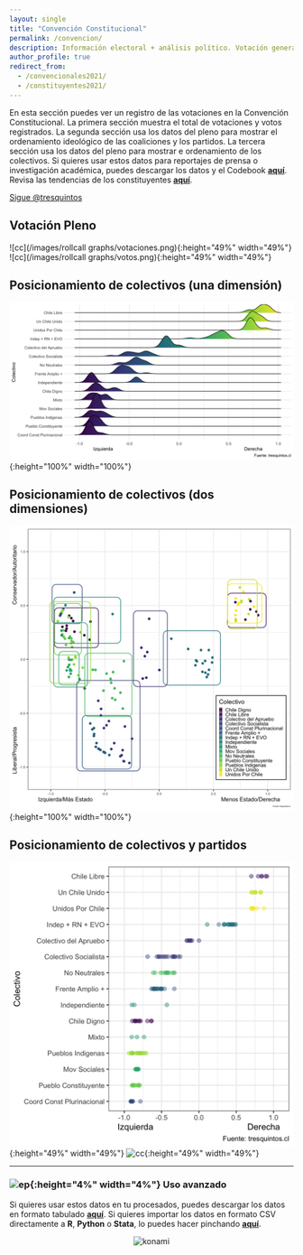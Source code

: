 ```yaml
---
layout: single
title: "Convención Constitucional"
permalink: /convencion/
description: Información electoral + análisis político. Votación general y particular de la Convención Constitucional.
author_profile: true
redirect_from:
  - /convencionales2021/
  - /constituyentes2021/
---
```


En esta sección puedes ver un registro de las votaciones en la Convención Constitucional. La primera sección muestra el total de votaciones y votos registrados. La segunda sección usa los datos del pleno para mostrar el ordenamiento ideológico de las coaliciones y los partidos. La tercera sección usa los datos del pleno para mostrar e ordenamiento de los colectivos. Si quieres usar estos datos para reportajes de prensa o investigación académica, puedes descargar los datos y el Codebook [**aquí**](https://tresquintos.cl/datos). Revisa las tendencias de los constituyentes [**aquí**](https://tresquintos.cl/constituyentes).

<a href="https://twitter.com/tresquintos?ref_src=twsrc%5Etfw" class="twitter-follow-button" data-show-count="false">Sigue @tresquintos</a><script async src="https://platform.twitter.com/widgets.js" charset="utf-8"></script>


## Votación Pleno

![cc](/images/rollcall graphs/votaciones.png){:height="49%" width="49%"} ![cc](/images/rollcall graphs/votos.png){:height="49%" width="49%"}


## Posicionamiento de colectivos (una dimensión)

![cc](/images/posicionamiento/puntos_ideales_colectivo3.png){:height="100%" width="100%"}


## Posicionamiento de colectivos (dos dimensiones)

![cc](/images/posicionamiento/puntos_ideales_cajas_dosdimensiones.png){:height="100%" width="100%"}


## Posicionamiento de colectivos y partidos

![cc](/images/posicionamiento/puntos_ideales_colectivo.png){:height="49%" width="49%"}
![cc](/images/posicionamiento/puntos_ideales_partido.png){:height="49%" width="49%"}



---

### ![ep](/images/pc.png){:height="4%" width="4%"} Uso avanzado

Si quieres usar estos datos en tu procesados, puedes descargar los datos en formato tabulado [**aquí**](https://dataverse.harvard.edu/dataset.xhtml?persistentId=doi:10.7910/DVN/JLTSRL). Si quieres importar los datos en formato CSV directamente a **R**, **Python** o **Stata**, lo puedes hacer pinchando [**aquí**](https://raw.githubusercontent.com/tresquintos/legislativo/main/votaci%C3%B3n%20particular.csv).



<!-- NES -->
<style>
.aligncenter {
    text-align: center;
}
</style>
<p class="aligncenter">
    <img src="/images/nes.png" width="30" height="30" alt="konami" />
</p>


<!-- Popup -->
<!-- <script src="/sweetalerts2/dist/sweetalert2.all.min.js"></script>

<script type="text/javascript">

setTimeout(function(){Swal.fire({
  title: '¡Apoya a Tresquintos!',
  text: 'Ayúdanos a mantener el sitio activo e independiente',
  footer: '<a href="https://tresquintos.us15.list-manage.com/subscribe/post?u=3a6f5773bbbc78ea5a0003f67&id=8c164eff0f">Suscríbete al Newsletter Aquí</a>',
  imageUrl: '/images/pc.png',
  imageWidth: 80,
  imageHeight: 80,
  imageAlt: 'Custom image',
  timer: 45000,
  timerProgressBar: true,
  width: 500,
  showCloseButton: true,
  showDenyButton: true,
  showCancelButton: false,
  confirmButtonText: `Una Vez`,
  denyButtonText: `Mensual`,
  cancelButtonText: `No por ahora`,
  }).then((result) => {
  if (result.isConfirmed) {
    window.open("https://tresquintos.cl/donaciones/")
  } else if (result.isDenied) {
    window.open("https://tresquintos.cl/donaciones/")
  }
  })
  },35000);
</script> -->


<!-- Favicon -->
<link rel="apple-touch-icon" sizes="180x180" href="/apple-touch-icon.png">
<link rel="icon" type="image/png" sizes="32x32" href="/favicon-32x32.png">
<link rel="icon" type="image/png" sizes="16x16" href="/favicon-16x16.png">
<link rel="manifest" href="/site.webmanifest">
<link rel="mask-icon" href="/safari-pinned-tab.svg" color="#5bbad5">
<meta name="msapplication-TileColor" content="#b91d47">
<meta name="theme-color" content="#ffffff">
